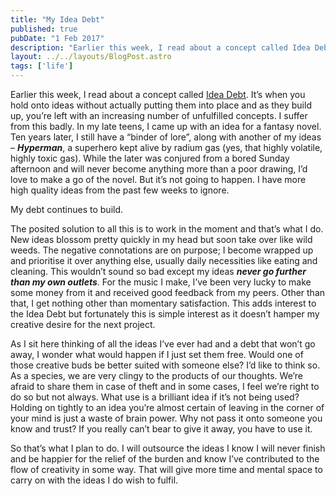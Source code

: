 ```yaml
---
title: "My Idea Debt"
published: true
pubDate: "1 Feb 2017"
description: "Earlier this week, I read about a concept called Idea Debt. It’s when you hold onto ideas without actually putting them into place."
layout: ../../layouts/BlogPost.astro
tags: ['life']
---
```


Earlier this week, I read about a concept called [Idea Debt](https://jessicaabel.com/idea-debt/). It’s when you hold onto ideas without actually putting them into place and as they build up, you’re left with an increasing number of unfulfilled concepts. I suffer from this badly. In my late teens, I came up with an idea for a fantasy novel. Ten years later, I still have a “binder of lore”, along with another of my ideas – **_Hyperman_**, a superhero kept alive by radium gas (yes, that highly volatile, highly toxic gas). While the later was conjured from a bored Sunday afternoon and will never become anything more than a poor drawing, I’d love to make a go of the novel. But it’s not going to happen. I have more high quality ideas from the past few weeks to ignore.

My debt continues to build.

The posited solution to all this is to work in the moment and that’s what I do. New ideas blossom pretty quickly in my head but soon take over like wild weeds. The negative connotations are on purpose; I become wrapped up and prioritise it over anything else, usually daily necessities like eating and cleaning. This wouldn’t sound so bad except my ideas **_never go further than my own outlets_**. For the music I make, I’ve been very lucky to make some money from it and received good feedback from my peers. Other than that, I get nothing other than momentary satisfaction. This adds interest to the Idea Debt but fortunately this is simple interest as it doesn’t hamper my creative desire for the next project.

As I sit here thinking of all the ideas I’ve ever had and a debt that won’t go away, I wonder what would happen if I just set them free. Would one of those creative buds be better suited with someone else? I’d like to think so. As a species, we are very clingy to the products of our thoughts. We’re afraid to share them in case of theft and in some cases, I feel we’re right to do so but not always. What use is a brilliant idea if it’s not being used? Holding on tightly to an idea you’re almost certain of leaving in the corner of your mind is just a waste of brain power. Why not pass it onto someone you know and trust? If you really can’t bear to give it away, you have to use it.

So that’s what I plan to do. I will outsource the ideas I know I will never finish and be happier for the relief of the burden and know I’ve contributed to the flow of creativity in some way. That will give more time and mental space to carry on with the ideas I do wish to fulfil.
